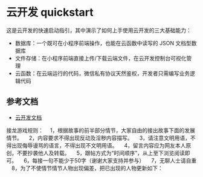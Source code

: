 # 云开发 quickstart

这是云开发的快速启动指引，其中演示了如何上手使用云开发的三大基础能力：

- 数据库：一个既可在小程序前端操作，也能在云函数中读写的 JSON 文档型数据库
- 文件存储：在小程序前端直接上传/下载云端文件，在云开发控制台可视化管理
- 云函数：在云端运行的代码，微信私有协议天然鉴权，开发者只需编写业务逻辑代码

## 参考文档

- [云开发文档](https://developers.weixin.qq.com/miniprogram/dev/wxcloud/basis/getting-started.html)

接龙游戏规则：
　1，根据故事的前半部分情节，大家自由的接出故事下面的发展情节。
　2，内容要求不得出现反动及淫秽内容描写。
　3，请注意文明用语，不得出现侮辱谩骂的语言，不得出现不文明用语。
　4，留言内容应为网友本人原创，不要抄袭他人及转载。
　5，跟帖方式为“时间顺序”，从上至下浏览阅读即可。
　6，每接一句不能少于50字（谢谢大家支持并参与）
　7，无聊人士请自重
　8，为了不使情节情节人物出现偏差，把已出现的人物更新如下：